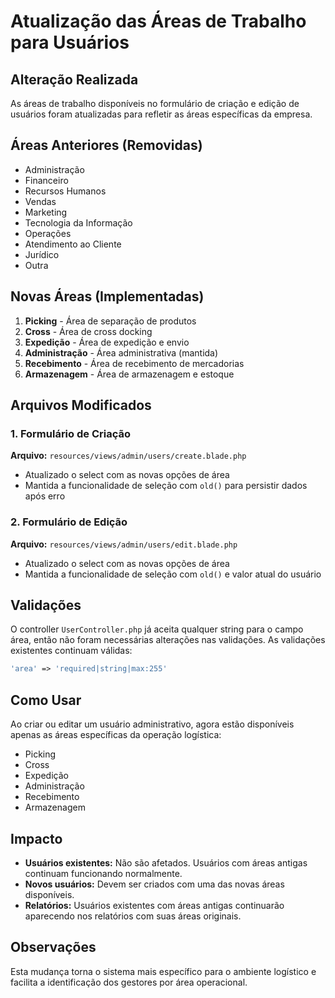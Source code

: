 # Atualização das Áreas de Trabalho para Usuários

## Alteração Realizada

As áreas de trabalho disponíveis no formulário de criação e edição de usuários foram atualizadas para refletir as áreas específicas da empresa.

## Áreas Anteriores (Removidas)
- Administração
- Financeiro
- Recursos Humanos
- Vendas
- Marketing
- Tecnologia da Informação
- Operações
- Atendimento ao Cliente
- Jurídico
- Outra

## Novas Áreas (Implementadas)
1. **Picking** - Área de separação de produtos
2. **Cross** - Área de cross docking
3. **Expedição** - Área de expedição e envio
4. **Administração** - Área administrativa (mantida)
5. **Recebimento** - Área de recebimento de mercadorias
6. **Armazenagem** - Área de armazenagem e estoque

## Arquivos Modificados

### 1. Formulário de Criação
**Arquivo:** `resources/views/admin/users/create.blade.php`
- Atualizado o select com as novas opções de área
- Mantida a funcionalidade de seleção com `old()` para persistir dados após erro

### 2. Formulário de Edição
**Arquivo:** `resources/views/admin/users/edit.blade.php`
- Atualizado o select com as novas opções de área
- Mantida a funcionalidade de seleção com `old()` e valor atual do usuário

## Validações

O controller `UserController.php` já aceita qualquer string para o campo área, então não foram necessárias alterações nas validações. As validações existentes continuam válidas:

```php
'area' => 'required|string|max:255'
```

## Como Usar

Ao criar ou editar um usuário administrativo, agora estão disponíveis apenas as áreas específicas da operação logística:
- Picking
- Cross
- Expedição
- Administração
- Recebimento
- Armazenagem

## Impacto

- **Usuários existentes:** Não são afetados. Usuários com áreas antigas continuam funcionando normalmente.
- **Novos usuários:** Devem ser criados com uma das novas áreas disponíveis.
- **Relatórios:** Usuários existentes com áreas antigas continuarão aparecendo nos relatórios com suas áreas originais.

## Observações

Esta mudança torna o sistema mais específico para o ambiente logístico e facilita a identificação dos gestores por área operacional.